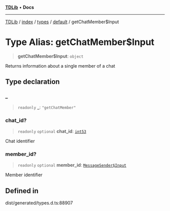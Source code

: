 [**TDLib**](../../../../../../README.md) • **Docs**

***

[TDLib](../../../../../../modules.md) / [index](../../../../../README.md) / [types](../../../README.md) / [default](../README.md) / getChatMember$Input

# Type Alias: getChatMember$Input

> **getChatMember$Input**: `object`

Returns information about a single member of a chat

## Type declaration

### \_

> `readonly` **\_**: `"getChatMember"`

### chat\_id?

> `readonly` `optional` **chat\_id**: [`int53`](int53.md)

Chat identifier

### member\_id?

> `readonly` `optional` **member\_id**: [`MessageSender$Input`](MessageSender$Input.md)

Member identifier

## Defined in

dist/generated/types.d.ts:88907
